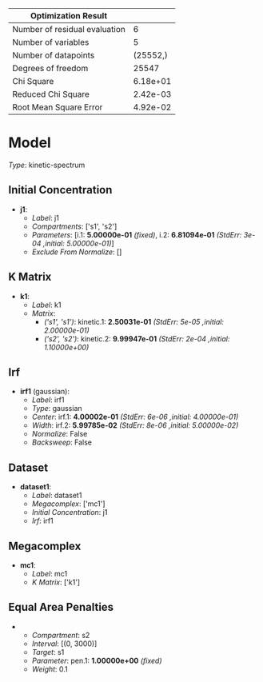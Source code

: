 Optimization Result            |            |
-------------------------------|------------|
 Number of residual evaluation |          6 |
           Number of variables |          5 |
          Number of datapoints |   (25552,) |
            Degrees of freedom |      25547 |
                    Chi Square |   6.18e+01 |
            Reduced Chi Square |   2.42e-03 |
        Root Mean Square Error |   4.92e-02 |


# Model

_Type_: kinetic-spectrum

## Initial Concentration

* **j1**:
  * *Label*: j1
  * *Compartments*: ['s1', 's2']
  * *Parameters*: [i.1: **5.00000e-01** *(fixed)*, i.2: **6.81094e-01** *(StdErr: 3e-04 ,initial: 5.00000e-01)*]
  * *Exclude From Normalize*: []

## K Matrix

* **k1**:
  * *Label*: k1
  * *Matrix*: 
    * *('s1', 's1')*: kinetic.1: **2.50031e-01** *(StdErr: 5e-05 ,initial: 2.00000e-01)*
    * *('s2', 's2')*: kinetic.2: **9.99947e-01** *(StdErr: 2e-04 ,initial: 1.10000e+00)*
  

## Irf

* **irf1** (gaussian):
  * *Label*: irf1
  * *Type*: gaussian
  * *Center*: irf.1: **4.00002e-01** *(StdErr: 6e-06 ,initial: 4.00000e-01)*
  * *Width*: irf.2: **5.99785e-02** *(StdErr: 8e-06 ,initial: 5.00000e-02)*
  * *Normalize*: False
  * *Backsweep*: False

## Dataset

* **dataset1**:
  * *Label*: dataset1
  * *Megacomplex*: ['mc1']
  * *Initial Concentration*: j1
  * *Irf*: irf1

## Megacomplex

* **mc1**:
  * *Label*: mc1
  * *K Matrix*: ['k1']

## Equal Area Penalties

* 
  * *Compartment*: s2
  * *Interval*: [(0, 3000)]
  * *Target*: s1
  * *Parameter*: pen.1: **1.00000e+00** *(fixed)*
  * *Weight*: 0.1

